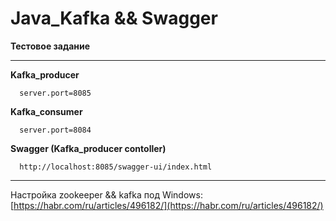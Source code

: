 # Java_Kafka && Swagger

**Тестовое задание**

---

**Kafka_producer**
```
  server.port=8085
```


**Kafka_consumer**
```
  server.port=8084
```  

**Swagger (Kafka_producer contoller)**
```
  http://localhost:8085/swagger-ui/index.html
```

---

Настройка zookeeper && kafka под Windows:
[https://habr.com/ru/articles/496182/](https://habr.com/ru/articles/496182/)

